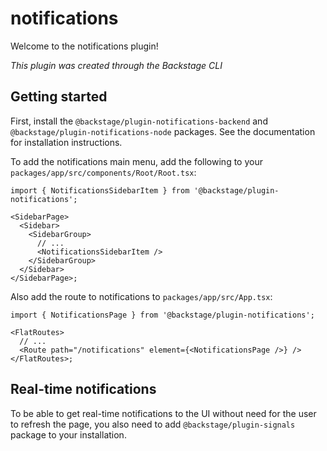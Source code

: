 # notifications

Welcome to the notifications plugin!

_This plugin was created through the Backstage CLI_

## Getting started

First, install the `@backstage/plugin-notifications-backend` and `@backstage/plugin-notifications-node` packages.
See the documentation for installation instructions.

To add the notifications main menu, add the following to your `packages/app/src/components/Root/Root.tsx`:

```tsx
import { NotificationsSidebarItem } from '@backstage/plugin-notifications';

<SidebarPage>
  <Sidebar>
    <SidebarGroup>
      // ...
      <NotificationsSidebarItem />
    </SidebarGroup>
  </Sidebar>
</SidebarPage>;
```

Also add the route to notifications to `packages/app/src/App.tsx`:

```tsx
import { NotificationsPage } from '@backstage/plugin-notifications';

<FlatRoutes>
  // ...
  <Route path="/notifications" element={<NotificationsPage />} />
</FlatRoutes>;
```

## Real-time notifications

To be able to get real-time notifications to the UI without need for the user to refresh the page, you also need to
add `@backstage/plugin-signals` package to your installation.

